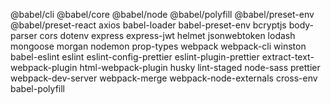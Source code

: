 @babel/cli
@babel/core
@babel/node
@babel/polyfill
@babel/preset-env
@babel/preset-react
axios
babel-loader
babel-preset-env
bcryptjs
body-parser
cors
dotenv
express
express-jwt
helmet
jsonwebtoken
lodash
mongoose
morgan
nodemon
prop-types
webpack
webpack-cli
winston
babel-eslint
eslint
eslint-config-prettier
eslint-plugin-prettier
extract-text-webpack-plugin
html-webpack-plugin
husky
lint-staged
node-sass
prettier
webpack-dev-server
webpack-merge
webpack-node-externals
cross-env
babel-polyfill
